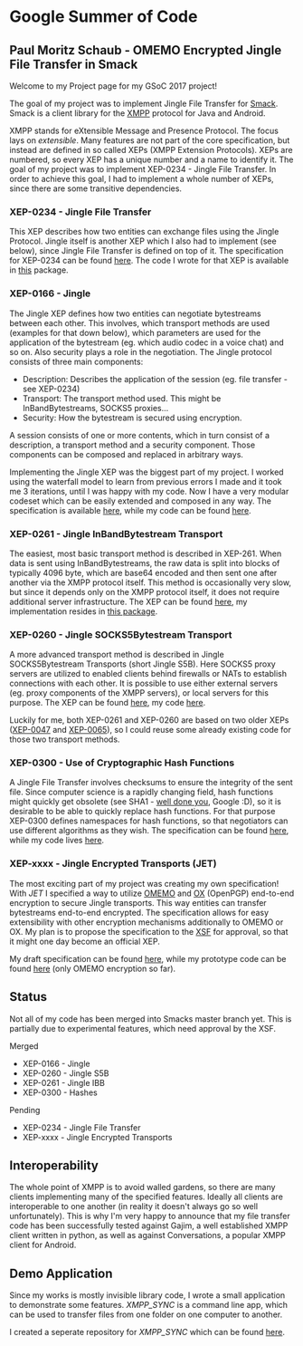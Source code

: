 # Google Summer of Code

## Paul Moritz Schaub - OMEMO Encrypted Jingle File Transfer in Smack

Welcome to my Project page for my GSoC 2017 project!

The goal of my project was to implement Jingle File Transfer for [Smack](https://github.com/igniterealtime/Smack/). Smack is a client library for the [XMPP](https://xmpp.org/) protocol for Java and Android.

XMPP stands for eXtensible Message and Presence Protocol. The focus lays on _extensible_. Many features are not part of the core specification, but instead are defined in so called XEPs (XMPP Extension Protocols). XEPs are numbered, so every XEP has a unique number and a name to identify it. The goal of my project was to implement XEP-0234 - Jingle File Transfer. In order to achieve this goal, I had to implement a whole number of XEPs, since there are some transitive dependencies.

### XEP-0234 - Jingle File Transfer
This XEP describes how two entities can exchange files using the Jingle Protocol. Jingle itself is another XEP which I also had to implement (see below), since Jingle File Transfer is defined on top of it. The specification for XEP-0234 can be found [here](https://xmpp.org/extensions/xep-0234.html). The code I wrote for that XEP is available in [this](https://github.com/vanitasvitae/Smack/tree/jingle3/smack-experimental/src/main/java/org/jivesoftware/smackx/jingle_filetransfer) package.

### XEP-0166 - Jingle 
The Jingle XEP defines how two entities can negotiate bytestreams between each other. This involves, which transport methods are used (examples for that down below), which parameters are used for the application of the bytestream (eg. which audio codec in a voice chat) and so on. Also security plays a role in the negotiation. The Jingle protocol consists of three main components:

 - Description: Describes the application of the session (eg. file transfer - see XEP-0234)
 - Transport: The transport method used. This might be InBandBytestreams, SOCKS5 proxies...
 - Security: How the bytestream is secured using encryption.
 
A session consists of one or more contents, which in turn consist of a description, a transport method and a security component. Those components can be composed and replaced in arbitrary ways.

Implementing the Jingle XEP was the biggest part of my project. I worked using the waterfall model to learn from previous errors I made and it took me 3 iterations, until I was happy with my code. Now I have a very modular codeset which can be easily extended and composed in any way. The specification is available [here](https://xmpp.org/extensions/xep-0166.html), while my code can be found [here](https://github.com/vanitasvitae/Smack/tree/jingle3/smack-extensions/src/main/java/org/jivesoftware/smackx/jingle).

### XEP-0261 - Jingle InBandBytestream Transport
The easiest, most basic transport method is described in XEP-261. When data is sent using InBandBytestreams, the raw data is split into blocks of typically 4096 byte, which are base64 encoded and then sent one after another via the XMPP protocol itself. This method is occasionally very slow, but since it depends only on the XMPP protocol itself, it does not require additional server infrastructure. The XEP can be found [here](https://xmpp.org/extensions/xep-0261.html), my implementation resides in [this package](https://github.com/vanitasvitae/Smack/tree/jingle3/smack-extensions/src/main/java/org/jivesoftware/smackx/jingle/transport/jingle_ibb).

### XEP-0260 - Jingle SOCKS5Bytestream Transport
A more advanced transport method is described in Jingle SOCKS5Bytestream Transports (short Jingle S5B). Here SOCKS5 proxy servers are utilized to enabled clients behind firewalls or NATs to establish connections with each other. It is possible to use either external servers (eg. proxy components of the XMPP servers), or local servers for this purpose. The XEP can be found [here](https://xmpp.org/extensions/xep-0260.html), my code [here](https://github.com/vanitasvitae/Smack/tree/jingle3/smack-extensions/src/main/java/org/jivesoftware/smackx/jingle/transport/jingle_s5b).

Luckily for me, both XEP-0261 and XEP-0260 are based on two older XEPs ([XEP-0047](https://xmpp.org/extensions/xep-0047.html) and [XEP-0065](https://xmpp.org/extensions/xep-0065.html)), so I could reuse some already existing code for those two transport methods.

### XEP-0300 - Use of Cryptographic Hash Functions
A Jingle File Transfer involves checksums to ensure the integrity of the sent file. Since computer science is a rapidly changing field, hash functions might quickly get obsolete (see SHA1 - [well done you](https://shattered.io/), Google :D), so it is desirable to be able to quickly replace hash functions. For that purpose XEP-0300 defines namespaces for hash functions, so that negotiators can use different algorithms as they wish. The specification can be found [here](https://xmpp.org/extensions/xep-0300.html), while my code lives [here](https://github.com/vanitasvitae/Smack/tree/jingle3/smack-experimental/src/main/java/org/jivesoftware/smackx/hashes).

### XEP-xxxx - Jingle Encrypted Transports (JET)
The most exciting part of my project was creating my own specification! With _JET_ I specified a way to utilize [OMEMO](https://conversations.im/omemo/xep-omemo.html) and [OX](https://xmpp.org/extensions/xep-0374.html) (OpenPGP) end-to-end encryption to secure Jingle transports. This way entities can transfer bytestreams end-to-end encrypted. The specification allows for easy extensibility with other encryption mechanisms additionally to OMEMO or OX. My plan is to propose the specification to the [XSF](https://xmpp.org/about/xmpp-standards-foundation.html) for approval, so that it might one day become an official XEP.

My draft specification can be found [here](https://geekplace.eu/xeps/xep-jet/xep-jet.html), while my prototype code can be found [here](https://github.com/vanitasvitae/Smack/tree/jingle3/smack-experimental/src/main/java/org/jivesoftware/smackx/jet) (only OMEMO encryption so far).

## Status
Not all of my code has been merged into Smacks master branch yet. This is partially due to experimental features, which need approval by the XSF.

Merged
 - XEP-0166 - Jingle
 - XEP-0260 - Jingle S5B
 - XEP-0261 - Jingle IBB
 - XEP-0300 - Hashes
 
Pending
 - XEP-0234 - Jingle File Transfer
 - XEP-xxxx - Jingle Encrypted Transports
 
## Interoperability
The whole point of XMPP is to avoid walled gardens, so there are many clients implementing many of the specified features. Ideally all clients are interoperable to one another (in reality it doesn't always go so well unfortunately).
This is why I'm very happy to announce that my file transfer code has been successfully tested against Gajim, a well established XMPP client written in python, as well as against Conversations, a popular XMPP client for Android.

## Demo Application
Since my works is mostly invisible library code, I wrote a small application to demonstrate some features.
_XMPP_SYNC_ is a command line app, which can be used to transfer files from one folder on one computer to another.

I created a seperate repository for _XMPP_SYNC_ which can be found [here](https://github.com/vanitasvitae/xmpp_sync).
